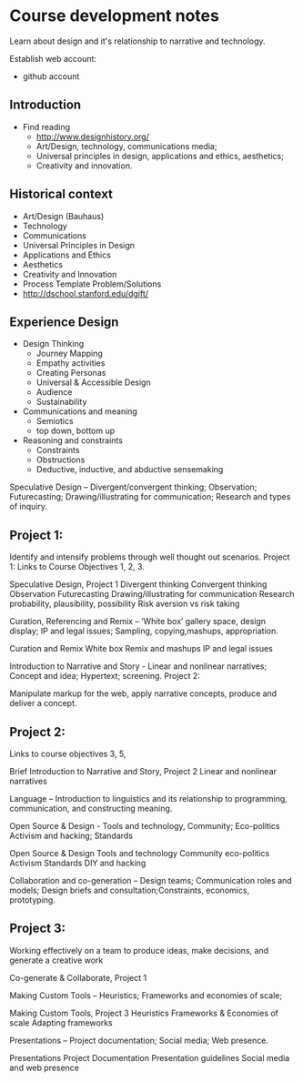# Course development notes

Learn about design and it's relationship to narrative and technology.

Establish web account:
  - github account

## Introduction
  - Find reading
     - http://www.designhistory.org/
	 - Art/Design, technology, communications media;
	 - Universal principles in design, applications and ethics, aesthetics;
	 - Creativity and innovation.

## Historical context
  - Art/Design (Bauhaus)
  - Technology
  - Communications
  - Universal Principles in Design
  - Applications and Ethics
  - Aesthetics
  - Creativity and Innovation
  - Process Template Problem/Solutions
  - http://dschool.stanford.edu/dgift/

## Experience Design
  - Design Thinking
     - Journey Mapping
     - Empathy activities
     - Creating Personas
     - Universal & Accessible Design
     - Audience
     - Sustainability
  - Communications and meaning
     - Semiotics
     - top down, bottom up
  - Reasoning and constraints
     - Constraints
     - Obstructions
     - Deductive, inductive, and abductive sensemaking

Speculative Design – Divergent/convergent thinking; Observation; Futurecasting; Drawing/illustrating for communication; Research and types of inquiry. 

## Project 1:
Identify and intensify problems through well thought out scenarios. Project 1: Links to Course Objectives 1, 2, 3.


Speculative Design,
Project 1
Divergent thinking
Convergent thinking
Observation
Futurecasting
Drawing/illustrating for communication
Research
probability, plausibility, possibility
Risk aversion vs risk taking



Curation, Referencing and Remix – ‘White box’ gallery space, design display; IP and legal issues; Sampling, copying,mashups, appropriation.

Curation and Remix
White box
Remix and mashups
IP and legal issues


Introduction to Narrative and Story - Linear and nonlinear narratives; Concept and idea; Hypertext; screening. Project 2:

Manipulate markup for the web, apply narrative concepts, produce and deliver a concept. 

## Project 2:
Links to course objectives 3, 5,

Brief Introduction to Narrative and Story, Project 2
Linear and nonlinear narratives

Language – Introduction to linguistics and its relationship to programming, communication, and constructing meaning.


Open Source & Design - Tools and technology, Community; Eco-politics Activism and hacking; Standards

Open Source & Design
Tools and technology
Community
eco-politics
Activism
Standards
DIY and hacking

Collaboration and co-generation – Design teams; Communication roles and models; Design briefs and consultation;Constraints, economics, prototyping. 

## Project 3:
Working effectively on a team to produce ideas, make decisions, and generate a creative work

Co-generate & Collaborate, Project 1


Making Custom Tools – Heuristics; Frameworks and economies of scale;

Making Custom Tools, Project 3
Heuristics
Frameworks & Economies of scale
Adapting frameworks

Presentations – Project documentation; Social media; Web presence.

Presentations
Project Documentation
Presentation guidelines
Social media and web presence
